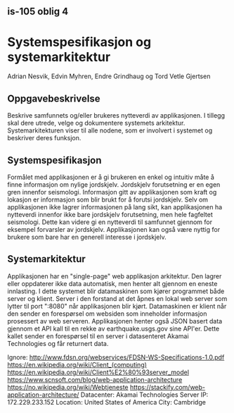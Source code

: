 ## is-105 oblig 4
# Systemspesifikasjon og systemarkitektur

Adrian Nesvik, Edvin Myhren, Endre Grindhaug og Tord Vetle Gjertsen

## Oppgavebeskrivelse

 Beskrive samfunnets og/eller brukeres nytteverdi av applikasjonen. I tillegg skal dere utrede, velge og dokumentere systemets arkitektur.  Systemarkitekturen viser til alle nodene, som er involvert i systemet og beskriver deres funksjon.  


## Systemspesifikasjon

Formålet med applikasjonen er å gi brukeren en enkel og intuitiv måte å finne informasjon om nylige jordskjelv. Jordskjelv forutsetning er en egen gren innenfor seismologi. Informasjon gitt av applikasjonen som kraft og lokasjon er informasjon som blir brukt for å forutsi jordskjelv. Selv om applikasjonen ikke lagrer informasjonen på lang sikt, kan applikasjonen ha nytteverdi innenfor ikke bare jordskjelv forutsetning, men hele fagfeltet seismologi. Dette kan videre gi en nytteverdi til samfunnet gjennom for eksempel forvarsler av jordskjelv. Applikasjonen kan også være nyttig for brukere som bare har en generell interesse i jordskjelv.


## Systemarkitektur

Applikasjonen har en "single-page" web applikasjon arkitektur. Den lagrer eller oppdaterer ikke data automatisk, men henter alt gjennom en eneste innlasting. I dette systemet blir datamaskinen som kjører programmet både server og klient. Server i den forstand at det åpnes en lokal web server som lytter til port ":8080" når applikasjonen blir kjørt. Datamaskinen er klient når den sender en forespørsel om websiden som inneholder informasjon prosessert av web serveren. Applikasjonen henter også JSON basert data gjennom et API kall til en rekke av earthquake.usgs.gov sine API'er. Dette kallet sender en forespørsel til en server i datasenteret Akamai Technologies og får returnert data.

Ignore:
http://www.fdsn.org/webservices/FDSN-WS-Specifications-1.0.pdf
https://en.wikipedia.org/wiki/Client_(computing)
https://en.wikipedia.org/wiki/Client%E2%80%93server_model
https://www.scnsoft.com/blog/web-application-architecture
https://no.wikipedia.org/wiki/Webtjeneste
https://stackify.com/web-application-architecture/
Datacenter: Akamai Technologies
Server IP: 172.229.233.152
Location: United States of America
City: Cambridge
